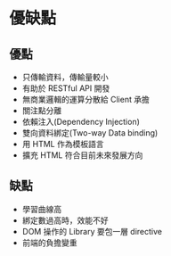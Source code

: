 # 優缺點

## 優點

+ 只傳輸資料，傳輸量較小 
+ 有助於 RESTful API 開發
+ 無商業邏輯的運算分散給 Client 承擔
+ 關注點分離
+ 依賴注入(Dependency Injection)
+ 雙向資料綁定(Two-way Data binding)
+ 用 HTML 作為模板語言
+ 擴充 HTML 符合目前未來發展方向

## 缺點

+ 學習曲線高
+ 綁定數過高時，效能不好
+ DOM 操作的 Library 要包一層 directive
+ 前端的負擔變重
